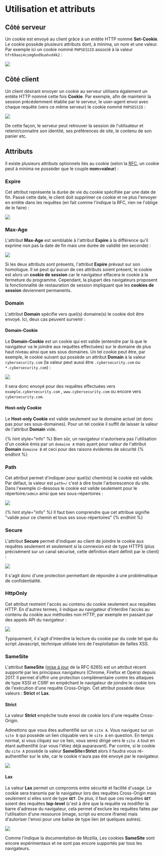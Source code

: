 # Utilisation et attributs

## Côté serveur

Un cookie est envoyé au client grâce à un entête HTTP nommé **Set-Cookie**. Le cookie possède plusieurs attributs dont, à minima, un nom et une valeur. Par exemple ici un cookie nommé `PHPSESSID` associé à la valeur `hfr69aoi4csmg6od9uahvd4k2` :

![](../../.gitbook/assets/aec571bacbb480a8da18587fc9ee5b0d.png)

## Côté client

Un client désirant envoyer un cookie au serveur utilisera également un entête HTTP nommé cette fois **Cookie**. Par exemple, afin de maintenir la session précédemment établie par le serveur, le user-agent envoi avec chaque requête \(vers ce même serveur\) le cookie nommé `PHPSESSID` :

![](../../.gitbook/assets/91028f57ee093cd858f5f77dd6fe6362.png)

De cette façon, le serveur peut retrouver la session de l'utilisateur et retenir/connaitre son identité, ses préférences de site, le contenu de son panier etc.

## Attributs

Il existe plusieurs attributs optionnels liés au cookie \(selon la [RFC](https://tools.ietf.org/html/rfc6265#page-8), un cookie peut à minima ne posséder que le couple **nom=valeur**\) :

### Expire

Cet attribut représente la durée de vie du cookie spécifiée par une date de fin. Passé cette date, le client doit supprimer ce cookie et ne plus l'envoyer en entête dans les requêtes \(en fait comme l'indique la RFC, rien ne l'oblige de le faire\) :

![](../../.gitbook/assets/3a4e7536b24d149f41480c8342217366.png)

### Max-Age

L'attribut **Max-Age** est semblable à l'attribut **Expire** à la différence qu'il exprime non pas la date de fin mais une durée de validité \(en seconde\) :

![](../../.gitbook/assets/7898ab857072bf8a2f04ab68b397ffd4.png)

Si les deux attributs sont présents, l'attribut **Expire** prévaut sur son homologue. Il se peut qu'aucun de ces attributs soient présent, le cookie est alors un **cookie de session** car le navigateur effacera le cookie à la fermeture du programme. Cependant, la plupart des navigateurs proposent la fonctionnalité de restauration de session impliquant que les **cookies de session** deviennent permanents.

### Domain

L'attribut **Domain** spécifie vers quel\(s\) domaine\(s\) le cookie doit être envoyé. Ici, deux cas peuvent survenir :

#### Domain-Cookie

Le **Domain-Cookie** est un cookie qui est valide \(entendre par là que le navigateur va le joindre aux requêtes effectuées\) sur le domaine de plus haut niveau ainsi que ses sous domaines. Un tel cookie peut être, par exemple, le cookie suivant qui possède un attribut **Domain** à la valeur `cybersecurity.com` \(la valeur peut aussi être `.cybersecurity.com` ou `*.cybersecurity.com`\) :

![](../../.gitbook/assets/89c3b790bed744242769e5d4d53f09f8.png)

Il sera donc envoyé pour des requêtes effectuées vers `example.cybersecurity.com` , `www.cybersecurity.com` ou encore vers `cybersecurity.com`.

#### Host-only Cookie

Le **Host-only Cookie**  est valide seulement sur le domaine actuel \(et donc pas pour ses sous-domaines\). Pour un tel cookie il suffit de laisser la valeur de l'attribut **Domain** vide.

{% hint style="info" %}
Bien sûr, un navigateur n'autorisera pas l'utilisation d'un cookie émis par un `domaine A` mais ayant pour valeur de l'attribut **Domain** `domaine B` et ceci pour des raisons évidentes de sécurité
{% endhint %}

### Path

Cet attribut permet d'indiquer pour quel\(s\) chemin\(s\) le cookie est valide. Par défaut, la valeur est `path=/` c'est à dire toute l'arborescence du site. Dans l'exemple ci-dessous le cookie est valide seulement pour le répertoire`/admin` ainsi que ses sous-répertoires :

![](../../.gitbook/assets/c45ff5243692b9d09d9a06c89d9a9ce6.png)

{% hint style="info" %}
Il faut bien comprendre que cet attribue signifie "valide pour ce chemin et tous ses sous-répertoires"
{% endhint %}

### Secure

L'attribut **Secure** permet d'indiquer au client de joindre le cookie aux requêtes seulement et seulement si la connexion est de type HTTPS \(plus précisément sur un canal sécurisé, cette définition étant définit par le client\) :

![](../../.gitbook/assets/cb4fad5baa444c6e3fbea70351291688.png)

Il s'agit donc d'une protection permettant de répondre à une problématique de confidentialité.

### HttpOnly

Cet attribut restreint l'accès au contenu du cookie seulement aux requêtes HTTP. En d'autres termes, il indique au navigateur d’interdire l'accès au contenu du cookie aux méthodes non-HTTP, par exemple en passant par des appels API du navigateur :

![](../../.gitbook/assets/2bdcc0d20448cfa6308ad1276afb1219.png)

Typiquement, il s'agit d'interdire la lecture du cookie par du code tel que du script Javascript, technique utilisée lors de l'exploitation de failles XSS.

### SameSite

L'attribut **SameSite** \([mise à jour](https://tools.ietf.org/html/draft-west-first-party-cookies-07) de la RFC 6265\) est un attribut récent supporté par les principaux navigateurs \(Chrome, Firefox et Opéra\) depuis 2017. Il permet d'offrir une protection complémentaire contre les attaques de type XSSI et CSRF en empêchant le navigateur de joindre le cookie lors de l'exécution d'une requête Cross-Origin. Cet attribut possède deux valeurs : **Strict** et **Lax**.

#### Strict

La valeur **Strict** empêche toute envoi de cookie lors d'une requête Cross-Origin.

Admettons que vous êtes authentifié sur un `site A`. Vous naviguez sur un `site B` qui possède un lien cliquable vers le `site A` en question. En temps normal, si vous cliquez sur ce lien, vous serez dirigé vers le `site A` tout en étant authentifié \(car vous l'étiez déjà auparavant\). Par contre, si le cookie du `site A` possède la valeur **SameSite=Strict** alors il faudra vous ré-authentifier sur le site, car le cookie n'aura pas été envoyé par le navigateur.

![](../../.gitbook/assets/450a7bded7ad848af3747cd49976a651.png)

#### Lax

La valeur **Lax** permet un compromis entre sécurité et facilité d'usage. Le cookie sera transmis par le navigateur lors des requêtes Cross-Origin mais seulement si elles sont de type **`GET`**. De plus, il faut que ces requêtes **`GET`** soient des requêtes **top-level** \(c'est à dire que la requête va modifier la barre d'adresse du navigateur, cela permet d'exclure les requêtes faites par l'utilisation d'une ressource \(image, script ou encore iframe\) mais d'autoriser l'envoi pour une balise de type lien \(et quelques autres\).

![](../../.gitbook/assets/63c0b0388c5007e2fc71868f93f5fc66.png)

Comme l'indique la documentation de Mozilla, Les cookies **SameSite** sont encore expérimentaux et ne sont pas encore supportés par tous les navigateurs.



